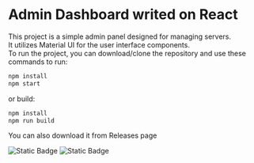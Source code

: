 # Admin Dashboard writed on React
This project is a simple admin panel designed for managing servers. \
It utilizes Material UI for the user interface components. \
To run the project, you can download/clone the repository and use these commands to run:
```bash 
npm install
npm start
```
or build:
```bash 
npm install
npm run build
```
You can also download it from Releases page 

![Static Badge](https://img.shields.io/badge/Using_with-LCSA-%23006d75)
![Static Badge](https://img.shields.io/badge/Created_by-SnippetsX-8A2BE2)
